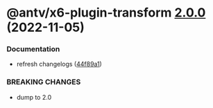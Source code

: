 # @antv/x6-plugin-transform [2.0.0](https://github.com/antvis/x6/compare/@antv/x6-plugin-transform@1.0.1...@antv/x6-plugin-transform@2.0.0) (2022-11-05)


### Documentation

* refresh changelogs ([44f89a1](https://github.com/antvis/x6/commit/44f89a1e1a85513a9bf548be87be38e3cdc82574))


### BREAKING CHANGES

* dump to 2.0
